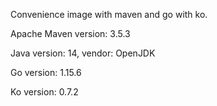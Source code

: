 Convenience image with maven and go with ko.

Apache Maven version: 3.5.3

Java version: 14, vendor: OpenJDK

Go version: 1.15.6

Ko version: 0.7.2